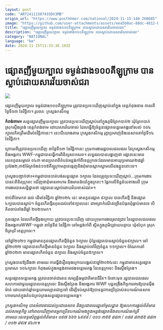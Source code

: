 ```yaml
---
layout: post
code: "ART24111507435DV3MB"
origin_url: "https://www.postkhmer.com/national/2024-11-15-140-260685"
image: "https://github.com/user-attachments/assets/eea5b8ac-88dc-4812-bc13-ee7bc47bd830"
title: "ផ្សោតញីមួយក្បាល ទម្ងន់ជាង១០០គីឡូក្រាម បានស្លាប់ដោយសារវ័យចាស់ជរា"
description: "​​ផ្សោតញីមួយក្បាល ទម្ងន់ជាង១០០គីឡូក្រាម បានស្លាប់ដោយសារវ័យចាស់ជរា​"
category: "NATIONAL"
language: "km"
date: 2024-11-15T11:33:38.193Z
---
```


# ផ្សោតញីមួយក្បាល ទម្ងន់ជាង១០០គីឡូក្រាម បានស្លាប់ដោយសារវ័យចាស់ជរា

![](https://github.com/user-attachments/assets/6639d91d-c489-4198-b8ed-7dbe0c2eafb0)

ផ្សោតញីមួយក្បាល ទម្ងន់ជាង១០០គីឡូក្រាម ត្រូវបានប្រទះឃើញស្លាប់នៅក្នុង ខេត្តកំពុងចាម កាលពីថ្ងៃទី១៣ ខែវិច្ឆិកា។ រូបថតៈ ក្រសួងកសិកម្ម

**កំពង់ចាម៖** សត្វ​ផ្សោត​ញី​មួយ​ក្បាល ​ត្រូវបាន​ប្រទះ​ឃើញ​ស្លាប់ ​នៅក្នុង​ភូមិព្រែកបាក់២ ​ឃុំព្រែកបាក់​ ស្រុកស្ទឹងត្រង់ ​ខេត្តកំពង់ចាម ដោយសារ​វ័យចាស់ ដែល​ធ្វើ​ឱ្យ​ចំនួនផ្សោត​ទន្លេមេគង្គ​នៅសល់ ​១០៤​ក្បាលគិតត្រឹមដើមខែវិច្ឆិកានេះ។ នេះបើ​យោង​តាម ក្រសួង​កសិកម្ម រុក្ខា​ប្រមាញ់​និង​នេសាទ​នាថ្ងៃទី១៤​ខែវិច្ឆិកា។ 

ក្រោយ​ពីត្រូវ​បាន​ប្រទះ​ឃើញ នាថ្ងៃទី១៣ ខែវិច្ឆិកានេះ ក្រុមការងារ​រដ្ឋបាល​ជលផល នៃក្រសួង​កសិកម្ម និងអង្គការ WWF-កម្ពុជា​បានធ្វើការ​ពិនិត្យ​សាកសព។ លទ្ធផល​បានបង្ហាញថា ផ្សោតនេះមាន​លេខកូដសម្គាល់ ០៤៣ មានប្រភពពីតំបន់អន្លង់កាំពី​ខេត្តក្រចេះ​ដែលមានអាយុ​ប្រមាណ​២៨ឆ្នាំ​ប្រវែង២,៣៥ម៉ែត្រ​ទំងន់១១៥គីឡូក្រាម​គ្មានធ្មេញ​និងពុំមានស្លាកស្នាម​លើដងខ្លួន​នោះទេ។ 

ក្រសួង​បញ្ជាក់ថា៖«កម្ពុជា​បានបាត់បង់​សត្វផ្សោត ១ក្បាល ដែលត្រូវប្រទះឃើញស្លាប់...ក្រុមការងារ​បានវះពិនិត្យក្រពះ ឃើញថាពុំមានអាហារ និងមានដំបៅក្នុងក្រពះ។ ផ្អែកលើទិន្នន័យខាងលើ ក្រុមការងារបានសន្និដ្ឋានថា ផ្សោតនេះស្លាប់ដោយវ័យចាស់ជរា»។ 

ចាប់ពីខែមករា ដល់ ដើមខែវិច្ឆិកា ឆ្នាំ២០២៤ នេះ មានកូនផ្សោត ៩ក្បាល បានកើតថ្មី និងផ្សោត ៤ក្បាលបានស្លាប់។ ចំនួនកើតថ្មីរហុតដល់ទៅ៩ក្បាលនេះ ជាអត្រាកំណើតច្រើនបំផុតពុំធ្លាប់មានទេ បើគិតចាប់​តាំងពី​ឆ្នាំ ២០២១មក។ 

កូនផ្សោត ដែលកើតថ្មីចុងក្រោយ ត្រូវបានប្រទះឃើញ ដោយក្រុមការងារស្រាវជ្រាវ នៃរដ្ឋបាលជល​ផល និង​អង្គការ​WWF-កម្ពុជា នាថ្ងៃទី៨ ខែវិច្ឆិកា នៅអន្លង់កាំពី ស្ថិតក្នុងភូមិជ្រោយបន្ទាយ ឃុំសំបុក ស្រុកចិត្របុរី ខេត្តក្រចេះ។

នៅឆ្នាំ២០២១ កម្ពុជាមានកូនផ្សោតកើតថ្មីចំនួន ៦ក្បាល ប៉ុន្តែផ្សោតបានស្លាប់ចំនួន​៩​ក្បាល។ នៅ​ឆ្នាំ២០២២ ផ្សោតបានកើតថ្មីមានចំនួន ៦ក្បាល និងស្លាប់ទៅវិញចំនួន ១១ក្បាល។ ចំណែកនៅ​ឆ្នាំ២០២៣ មាន​ផ្សោត​កើត​ចំនួន ៨ក្បាល និងស្លាប់ចំនួន៥ក្បាល។

ក្រសួងបានឱ្យដឹងថា តាមរយៈការធ្វើជំរឿនចុងក្រោយបង្អស់នាឆ្នាំ២០២៤នេះ កម្ពុជាមានសត្វផ្សោតប្រមាណ ១០៤ក្បាល កំពុងរស់ក្នុងអន្លង់តាមដងទន្លេមេគង្គ នៃខេត្តក្រចេះ និងស្ទឹងត្រែង។ 

សត្វផ្សោតទន្លេមេគង្គ ត្រូវបានចាត់ជារតនៈសម្បត្តិធម្មជាតិមានជីវិត។ ចំពោះមុខ រដ្ឋបាលជលផល សហការជាមួយរដ្ឋបាលខេត្តក្រចេះ និងស្ទឹងត្រែង និងអង្គការ WWF បន្តពង្រឹងកិច្ចការពារឱ្យបានម៉ឺងម៉ាត់ ដោយដាក់ឆ្មាំទន្លេយាមល្បាតជាប្រចាំ ដើម្បីទប់ស្កាត់​ឱ្យបាននូវការប្រើប្រាស់​ឧបករណ៍នេសាទ​ហាមឃាត់ក្នុងតំបន់គ្រប់គ្រង​សត្វផ្សោតទន្លេមេគង្គ។     

_ក្រសួងកសិកម្ម បានអំពាវនាវដល់ប្រជានេសាទ និងប្រជាពលរដ្ឋ​នៅមូលដ្ឋាន ឱ្យសហការផ្តល់ព័ត៌មានដល់សមត្ថកិច្ច នៅពេលឃើញមានអ្នកប្រើឧបករណ៍មងក្នុងអន្លង់ផ្សោតនិងឧបករណ៍ឆក់ត្រី តាមរយៈលេខទូរស័ព្ទផ្តល់ព័ត៌មាន៖ ០៩៧ ៦៦៦ ៤៩៩៩ / ០១១ ៣៥៥ ៨៨៣ / ០៨៨ ៨៣៥៥ ៨៨៣ / ០១២ ៨៩៧ ៩៤៣៕_